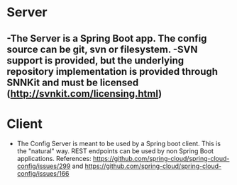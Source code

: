 # Server

-The Server is a Spring Boot app. The config source can be git, svn or filesystem.
-SVN support is provided, but the underlying repository implementation is provided through SNNKit and must be licensed (http://svnkit.com/licensing.html)
- 

# Client

- The Config Server is meant to be used by a Spring boot client. This is the "natural" way. REST endpoints can be used by non Spring Boot applications. 
References: https://github.com/spring-cloud/spring-cloud-config/issues/299 and https://github.com/spring-cloud/spring-cloud-config/issues/166 

